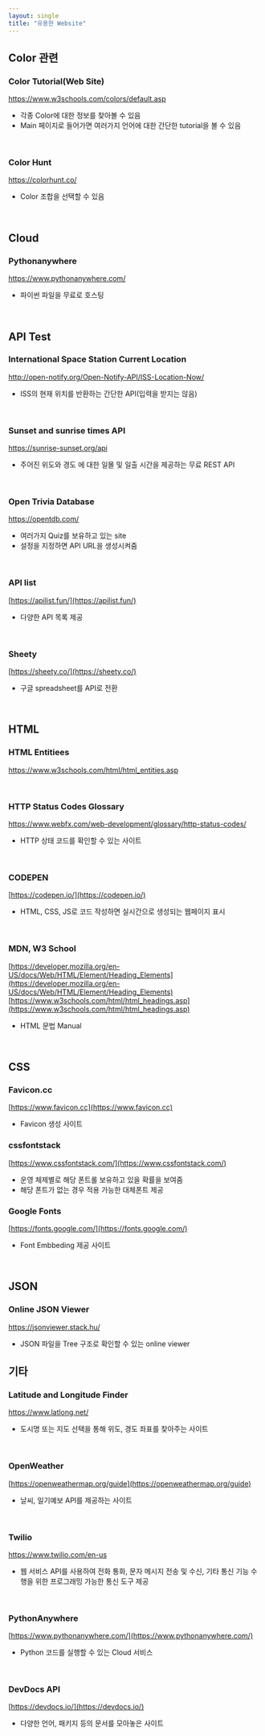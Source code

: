 ```yaml
---
layout: single
title: "유용한 Website"
---
```


## Color 관련

### Color Tutorial(Web Site)

https://www.w3schools.com/colors/default.asp

* 각종 Color에 대한 정보를 찾아볼 수 있음
* Main 페이지로 들어가면 여러가지 언어에 대한 간단한 tutorial을 볼 수 있음
<br>

### Color Hunt

https://colorhunt.co/

* Color 조합을 선택할 수 있음
<br>

## Cloud

### Pythonanywhere

https://www.pythonanywhere.com/

* 파이썬 파일을 무료로 호스팅
<br>


## API Test

### International Space Station Current Location

http://open-notify.org/Open-Notify-API/ISS-Location-Now/

* ISS의 현재 위치를 반환하는 간단한 API(입력을 받지는 않음)
<br>

### Sunset and sunrise times API

https://sunrise-sunset.org/api

* 주어진 위도와 경도 에 대한 일몰 및 일출 시간을 제공하는 무료 REST API
<br>

### Open Trivia Database

https://opentdb.com/

* 여러가지 Quiz를 보유하고 있는 site
* 설정을 지정하면 API URL을 생성시켜줌
<br>

### API list

[https://apilist.fun/](https://apilist.fun/)

* 다양한 API 목록 제공

<br>

### Sheety

[https://sheety.co/](https://sheety.co/)

* 구글 spreadsheet를 API로 전환
  
<br>

## HTML

### HTML Entitiees

https://www.w3schools.com/html/html_entities.asp


<br>

### HTTP Status Codes Glossary

https://www.webfx.com/web-development/glossary/http-status-codes/

* HTTP 상태 코드를 확인할 수 있는 사이트

<br>

### CODEPEN

[https://codepen.io/](https://codepen.io/)

* HTML, CSS, JS로 코드 작성하면 실시간으로 생성되는 웹페이지 표시

<br>

### MDN, W3 School

[https://developer.mozilla.org/en-US/docs/Web/HTML/Element/Heading_Elements](https://developer.mozilla.org/en-US/docs/Web/HTML/Element/Heading_Elements)<br>
[https://www.w3schools.com/html/html_headings.asp](https://www.w3schools.com/html/html_headings.asp)

* HTML 문법 Manual

<br>

## CSS

### Favicon.cc

[https://www.favicon.cc](https://www.favicon.cc)

* Favicon 생성 사이트

### cssfontstack

[https://www.cssfontstack.com/](https://www.cssfontstack.com/)

- 운영 체제별로 해당 폰트롤 보유하고 있을 확률을 보여줌
- 해당 폰트가 없는 경우 적용 가능한 대체폰트 제공

### Google Fonts

[https://fonts.google.com/](https://fonts.google.com/)

- Font Embbeding 제공 사이트

<br>

## JSON

### Online JSON Viewer

https://jsonviewer.stack.hu/

* JSON 파일을 Tree 구조로 확인할 수 있는 online viewer

## 기타

### Latitude and Longitude Finder

https://www.latlong.net/

* 도시명 또는 지도 선택을 통해 위도, 경도 좌표를 찾아주는 사이트

<br>

### OpenWeather

[https://openweathermap.org/guide](https://openweathermap.org/guide)

* 날씨, 일기예보 API를 제공하는 사이트

<br>

### Twilio

https://www.twilio.com/en-us

* 웹 서비스 API를 사용하여 전화 통화, 문자 메시지 전송 및 수신, 기타 통신 기능 수행을 위한 프로그래밍 가능한 통신 도구 제공

<br>

### PythonAnywhere

[https://www.pythonanywhere.com/](https://www.pythonanywhere.com/)

* Python 코드를 실행할 수 있는 Cloud 서비스

<br>

### DevDocs API

[https://devdocs.io/](https://devdocs.io/)

* 다양한 언어, 패키지 등의 문서를 모아놓은 사이트
